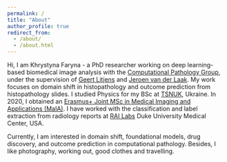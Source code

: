 ```yaml
---
permalink: /
title: "About"
author_profile: true
redirect_from: 
  - /about/
  - /about.html
---
```



Hi, I am Khrystyna Faryna - a PhD researcher working on deep learning-based biomedical image analysis with the [Computational Pathology Group](https://www.computationalpathologygroup.eu/), under the supervision of [Geert Litjens](https://geertlitjens.nl/) and [Jeroen van der Laak](https://www.computationalpathologygroup.eu/members/jeroen-van-der-laak/). My work focuses on domain shift in histopathology and outcome prediction from histopathology slides. I studied Physics for my BSc at [TSNUK](https://en.wikipedia.org/wiki/Taras_Shevchenko_National_University_of_Kyiv), Ukraine. In 2020, I obtained an [Erasmus+ Joint MSc in Medical Imaging and Applications (MaIA)](https://maiamaster.udg.edu/). I have worked with the classification and label extraction from radiology reports at [RAI Labs](https://sites.duke.edu/railabs/) Duke University Medical Center, USA.

Currently, I am interested in domain shift, foundational models, drug discovery, and outcome prediction in computational pathology. Besides, I like photography, working out, good clothes and travelling.


